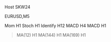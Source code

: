 Host SKW24

EURUSD,M5

Mom H1
Stoch H1
Identify H12
MACD H4
MACD H1
> MA(12) H1
> MA(144) H1
> MA(169) H1


